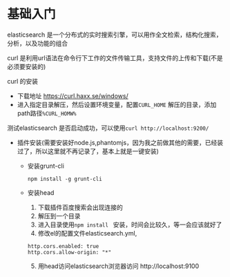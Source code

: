 # 基础入门

elasticsearch 是一个分布式的实时搜索引擎，可以用作全文检索，结构化搜索，分析，以及功能的组合

curl 是利用url语法在命令行下工作的文件传输工具，支持文件的上传和下载(不是必须要安装的)

curl 的安装  

* 下载地址 https://curl.haxx.se/windows/
* 进入指定目录解压，然后设置环境变量，配置`CURL_HOME` 解压的目录，添加path路径`%CURL_HOMW%`

测试elasticsearch 是否启动成功，可以使用`curl http://localhost:9200/`

- 插件安装(需要安装好node.js,phantomjs，因为我之前做其他的需要，已经装过了，所以这里就不再记录了，基本上就是一键安装)
    - 安装grunt-cli
    
        `npm install -g grunt-cli`
    - 安装head
      
        1. 下载插件百度搜索会出现连接的
        2. 解压到一个目录
        3. 进入目录使用`npm install ` 安装，时间会比较久，等一会应该就好了
        4. 修改el的配置文件elasticsearch.yml,
         ``` 
         http.cors.enabled: true
         http.cors.allow-origin: "*" 
         ```  
        5. 用head访问elasticsearch浏览器访问 http://localhost:9100
    




